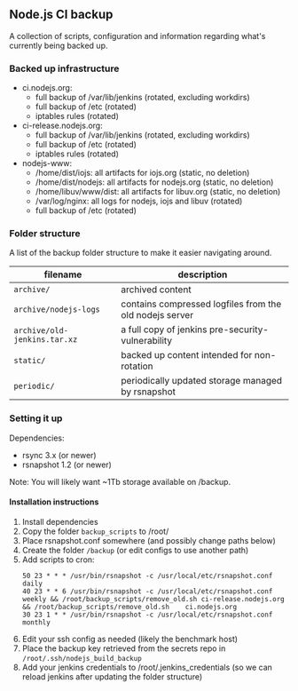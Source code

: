 ## Node.js CI backup

A collection of scripts, configuration and information regarding what's
currently being backed up.


### Backed up infrastructure

 - ci.nodejs.org:
   - full backup of /var/lib/jenkins (rotated, excluding workdirs)
   - full backup of /etc (rotated)
   - iptables rules (rotated)
 - ci-release.nodejs.org:
   - full backup of /var/lib/jenkins (rotated, excluding workdirs)
   - full backup of /etc (rotated)
   - iptables rules (rotated)
 - nodejs-www:
   - /home/dist/iojs: all artifacts for iojs.org (static, no deletion)
   - /home/dist/nodejs: all artifacts for nodejs.org (static, no deletion)
   - /home/libuv/www/dist: all artifacts for libuv.org (static, no deletion)
   - /var/log/nginx: all logs for nodejs, iojs and libuv (rotated)
   - full backup of /etc (rotated)


### Folder structure

A list of the backup folder structure to make it easier navigating around.

| filename | description |
| --- | --- |
| `archive/` | archived content |
| `archive/nodejs-logs` | contains compressed logfiles from the old nodejs server |
| `archive/old-jenkins.tar.xz` | a full copy of jenkins pre-security-vulnerability |
| `static/` | backed up content intended for non-rotation |
| `periodic/` | periodically updated storage managed by rsnapshot |


### Setting it up

Dependencies:
 - rsync 3.x (or newer)
 - rsnapshot 1.2 (or newer)

Note: You will likely want ~1Tb storage available on /backup.

#### Installation instructions

1. Install dependencies
2. Copy the folder `backup_scripts` to /root/
3. Place rsnapshot.conf somewhere (and possibly change paths below)
4. Create the folder `/backup` (or edit configs to use another path)
5. Add scripts to cron:
   ```
   50 23 * * * /usr/bin/rsnapshot -c /usr/local/etc/rsnapshot.conf daily
   40 23 * * 6 /usr/bin/rsnapshot -c /usr/local/etc/rsnapshot.conf weekly && /root/backup_scripts/remove_old.sh ci-release.nodejs.org && /root/backup_scripts/remove_old.sh    ci.nodejs.org
   30 23 1 * * /usr/bin/rsnapshot -c /usr/local/etc/rsnapshot.conf monthly
   ```
6. Edit your ssh config as needed (likely the benchmark host)
7. Place the backup key retrieved from the secrets repo in
   `/root/.ssh/nodejs_build_backup`
8. Add your jenkins credentials to /root/.jenkins_credentials (so we can
   reload jenkins after updating the folder structure)
